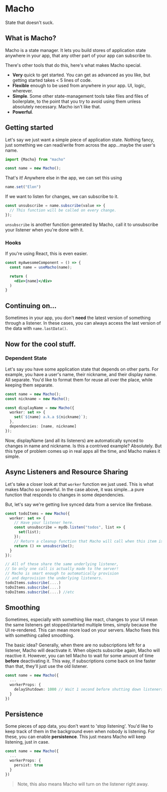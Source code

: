 # Macho
State that doesn't suck.

## What is Macho?
Macho is a state manager. It lets you build stores of application state anywhere in your app, that any other part of your app can subscribe to.

There's other tools that do this, here's what makes Macho special.

- **Very** quick to get started. You can get as advanced as you like, but getting started takes < 5 lines of code.
- **Flexible** enough to be used from anywhere in your app. UI, logic, wherever.
- **Simple**. Some other state-management tools take files and files of boilerplate, to the point that you try to avoid using them unless absolutely necessary. Macho isn't like that.
- **Powerful**.

## Getting started
Let's say we just want a simple piece of application state. Nothing fancy, just something we can read/write from across the app...maybe the user's name.

```typescript
import {Macho} from "macho"

const name = new Macho();
```

That's it! Anywhere else in the app, we can set this using
```typescript
name.set("Elon")
```

If we want to listen for changes, we can subscribe to it.
```typescript
const unsubscribe = name.subscribe(value => {
  // This function will be called on every change.
});
```
`unsubscribe` is another function generated by Macho, call it to unsubscribe your listener when you're done with it. 

### Hooks
If you're using React, this is even easier.

```jsx
const myAwesomeComponent = () => {
  const name = useMacho(name);

  return (
    <div>{name}</div>
  )
}
```

## Continuing on...
Sometimes in your app, you don't **need** the latest version of something through a listener. In these cases, you can always access the last version of the data with `name.lastData()`. 

## Now for the cool stuff.

### Dependent State
Let's say you have some application state that depends on other parts. For example, you have a user's name, their nickname, and their display name. All separate. You'd like to format them for reuse all over the place, while keeping them separate.

```typescript
const name = new Macho();
const nickname = new Macho();

const displayName = new Macho({
  worker: set => {
    set(`${name} a.k.a ${nickname}`);
  },
  dependencies: [name, nickname]
});
```
Now, displayName (and all its listeners) are automatically synced to changes in name and nickname. Is this a contrived example? Absolutely. But this type of problem comes up in real apps all the time, and Macho makes it simple.

## Async Listeners and Resource Sharing

Let's take a closer look at that `worker` function we just used. This is what makes Macho so powerful. In the case above, it was simple...a pure function that responds to changes in some dependencies.

But, let's say we're getting live synced data from a service like firebase.

```typescript
const todoItems = new Macho({
  worker: set => {
    // Have your listener here.
    const unsubscribe = mydb.listen("todos", list => {
      set(list);
    });
    // Return a cleanup function that Macho will call when this item is done.
    return () => unsubscribe();
  }
});

// All of these share the same underlying listener,
// So only one call is actually made to the server!
// Macho is smart enough to automatically provision
// and deprovision the underlying listeners.
todoItems.subscribe(....)
toDoItems.subscribe(....)
toDoItems.subscribe(....) //etc
```

## Smoothing
Sometimes, especially with something like react, changes to your UI mean the same listeners get stopped/started multiple times, simply because the UI re-rendered. This can mean more load on your servers. Macho fixes this with something called smoothing.

The basic idea? Generally, when there are no subscriptions left for a listener, Macho will deactivate it. When objects subscribe again, Macho will reactive it. However, you can tell Macho to wait for some amount of time **before** deactivating it. This way, if subscriptions come back on line faster than that, they'll just use the old listener.

```typescript
const name = new Macho({
  ...
  workerProps: {
    delayShutdown: 1000 // Wait 1 second before shutting down listeners.
  }
})
```

## Persistence
Some pieces of app data, you don't want to 'stop listening'. You'd like to keep track of them in the background even when nobody is listening. For these, you can enable **persistence**. This just means Macho will keep listening, just in case.

```typescript
const name = new Macho({
  ...
  workerProps: {
    persist: true
  }
})
```
> Note, this also means Macho will turn on the listener right away.



